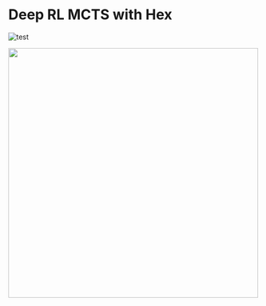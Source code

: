 # Deep RL MCTS with Hex

![test](https://github.com/simenrefsland/it3105-artificial-intelligence-programming/actions/workflows/python-ci.yml/badge.svg)

<img src="https://github.com/simenrefsland/it3105-artificial-intelligence-programming/blob/master/images/hex.gif" width=500px>
